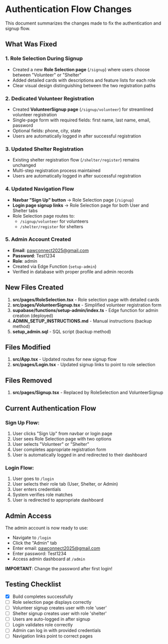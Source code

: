 # Authentication Flow Changes

This document summarizes the changes made to fix the authentication and signup flow.

## What Was Fixed

### 1. Role Selection During Signup
- Created a new **Role Selection page** (`/signup`) where users choose between "Volunteer" or "Shelter"
- Added detailed cards with descriptions and feature lists for each role
- Clear visual design distinguishing between the two registration paths

### 2. Dedicated Volunteer Registration
- Created **VolunteerSignup page** (`/signup/volunteer`) for streamlined volunteer registration
- Single-page form with required fields: first name, last name, email, password
- Optional fields: phone, city, state
- Users are automatically logged in after successful registration

### 3. Updated Shelter Registration
- Existing shelter registration flow (`/shelter/register`) remains unchanged
- Multi-step registration process maintained
- Users are automatically logged in after successful registration

### 4. Updated Navigation Flow
- **Navbar "Sign Up" button** → Role Selection page (`/signup`)
- **Login page signup links** → Role Selection page for both User and Shelter tabs
- Role Selection page routes to:
  - `/signup/volunteer` for volunteers
  - `/shelter/register` for shelters

### 5. Admin Account Created
- **Email**: pawconnect2025@gmail.com
- **Password**: Test1234
- **Role**: admin
- Created via Edge Function (`setup-admin`)
- Verified in database with proper profile and admin records

## New Files Created

1. **src/pages/RoleSelection.tsx** - Role selection page with detailed cards
2. **src/pages/VolunteerSignup.tsx** - Simplified volunteer registration form
3. **supabase/functions/setup-admin/index.ts** - Edge function for admin creation (deployed)
4. **ADMIN_SETUP_INSTRUCTIONS.md** - Manual instructions (backup method)
5. **setup_admin.sql** - SQL script (backup method)

## Files Modified

1. **src/App.tsx** - Updated routes for new signup flow
2. **src/pages/Login.tsx** - Updated signup links to point to role selection

## Files Removed

1. **src/pages/Signup.tsx** - Replaced by RoleSelection and VolunteerSignup

## Current Authentication Flow

### Sign Up Flow:
1. User clicks "Sign Up" from navbar or login page
2. User sees Role Selection page with two options
3. User selects "Volunteer" or "Shelter"
4. User completes appropriate registration form
5. User is automatically logged in and redirected to their dashboard

### Login Flow:
1. User goes to `/login`
2. User selects their role tab (User, Shelter, or Admin)
3. User enters credentials
4. System verifies role matches
5. User is redirected to appropriate dashboard

## Admin Access

The admin account is now ready to use:
- Navigate to `/login`
- Click the "Admin" tab
- Enter email: pawconnect2025@gmail.com
- Enter password: Test1234
- Access admin dashboard at `/admin`

**IMPORTANT**: Change the password after first login!

## Testing Checklist

- [x] Build completes successfully
- [ ] Role selection page displays correctly
- [ ] Volunteer signup creates user with role 'user'
- [ ] Shelter signup creates user with role 'shelter'
- [ ] Users are auto-logged in after signup
- [ ] Login validates role correctly
- [ ] Admin can log in with provided credentials
- [ ] Navigation links point to correct pages
